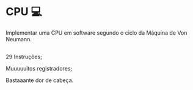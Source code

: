 # CPU 💻
Implementar uma CPU em software segundo o ciclo da Máquina de Von Neumann.
##



29 Instruções;

Muuuuuitos registradores; 

Bastaaante dor de cabeça.



